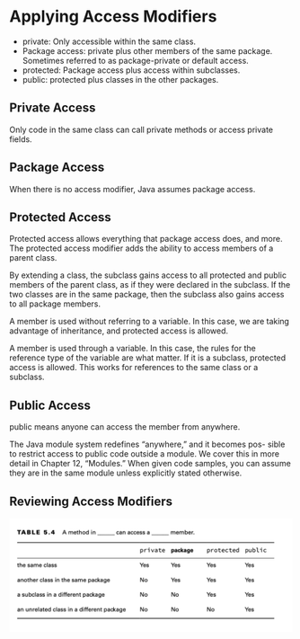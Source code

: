 # Applying Access Modifiers

- private: Only accessible within the same class.
- Package access: private plus other members of the same package. Sometimes referred to as package-private or default
  access.
- protected: Package access plus access within subclasses.
- public: protected plus classes in the other packages.

## Private Access

Only code in the same class can call private methods or access private fields.

## Package Access

When there is no access modifier, Java assumes package access.

## Protected Access

Protected access allows everything that package access does, and more. The protected access modifier adds the ability to
access members of a parent class.

By extending a class, the subclass gains access to all protected and public members of the parent class, as if they were
declared in the subclass. If the two classes are in the same package, then the subclass also gains access to all package
members.

A member is used without referring to a variable. In this case, we are taking
advantage of inheritance, and protected access is allowed.

A member is used through a variable. In this case, the rules for the
reference type of the variable are what matter. If it is a subclass, protected access is allowed. This works for
references to the same class or a subclass.

## Public Access

public means anyone can access the member from anywhere.

The Java module system redefines “anywhere,” and it becomes pos- sible to restrict access to public code outside a
module. We cover this in more detail in Chapter 12, “Modules.” When given code samples, you can assume they are in the
same module unless explicitly stated otherwise.

## Reviewing Access Modifiers

![](access-modifiers-table.png)
